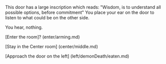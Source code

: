 This door has a large inscription which reads:
"Wisdom, is to understand all possible options, before commitment"
You place your ear on the door to listen to what could be on 
the other side.

You hear, nothing.

[Enter the room]? (enter/arming.md)

[Stay in the Center room] (center/middle.md)

[Approach the door on the left] (left/demonDeath/eaten.md)
